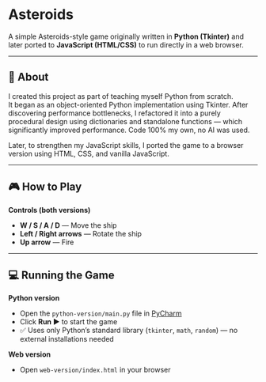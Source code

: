 # Asteroids

A simple Asteroids-style game originally written in **Python (Tkinter)** and later ported to **JavaScript (HTML/CSS)** to run directly in a web browser.

---

## 📝 About

I created this project as part of teaching myself Python from scratch.  
It began as an object-oriented Python implementation using Tkinter. After discovering performance bottlenecks, I refactored it into a purely procedural design using dictionaries and standalone functions — which significantly improved performance. Code 100% my own, no AI was used.

Later, to strengthen my JavaScript skills, I ported the game to a browser version using HTML, CSS, and vanilla JavaScript.

---

## 🎮 How to Play

**Controls (both versions)**  
- **W / S / A / D** — Move the ship  
- **Left / Right arrows** — Rotate the ship  
- **Up arrow** — Fire

---

## 💻 Running the Game

**Python version**
- Open the `python-version/main.py` file in [PyCharm](https://www.jetbrains.com/pycharm/)  
- Click **Run ▶** to start the game  
- ✅ Uses only Python’s standard library (`tkinter`, `math`, `random`) — no external installations needed

**Web version**
- Open `web-version/index.html` in your browser
